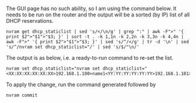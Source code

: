 The GUI page has no such ability, so I am using the command below. It needs to be run on the router and the output will be a sorted (by IP) list of all DHCP reservations.
```
nvram get dhcp_staticlist | sed 's/</\n/g' | grep ":" | awk -F">" '{ print $2">"$1">"$3; }' | sort -t . -k 1,1n -k 2,2n -k 3,3n -k 4,4n | awk -F">" '{ print $2">"$1">"$3; }' | sed 's/^/</g' | tr -d '\n' | sed 's/^/nvram set dhcp_staticlist="/' | sed 's/$/"\n/'
```
The output is as below, i.e. a ready-to-run command to re-set the list. 
```
nvram set dhcp_staticlist="nvram set dhcp_staticlist="<XX:XX:XX:XX:XX:XX>192.168.1.100>name1<YY:YY:YY:YY:YY:YY>192.168.1.101>name2<ZZ:ZZ:ZZ:ZZ:ZZ:ZZ>192.168.1.102>name3"
```
To apply the change, run the command generated followed by 
```
nvram commit
```
